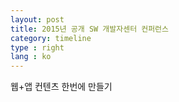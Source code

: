 ```yaml
---
layout: post
title: 2015년 공개 SW 개발자센터 컨퍼런스
category: timeline
type : right
lang : ko
---
```


웹+앱 컨텐츠 한번에 만들기